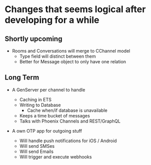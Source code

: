 # Changes that seems logical after developing for a while


## Shortly upcoming

* Rooms and Conversations will merge to CChannel model
  * Type field will distinct between them
  * Better for Message object to only have one relation


## Long Term

* A GenServer per channel to handle
  * Caching in ETS
  * Writing to Database
    * Cache when/if database is unavailable
  * Keeps a time bucket of messages
  * Talks with Phoenix Channels and REST/GraphQL

* A own OTP app for outgoing stuff
  * Will handle push notifications for iOS / Android
  * Will send SMSes
  * Will send Emails
  * Will trigger and execute webhooks
